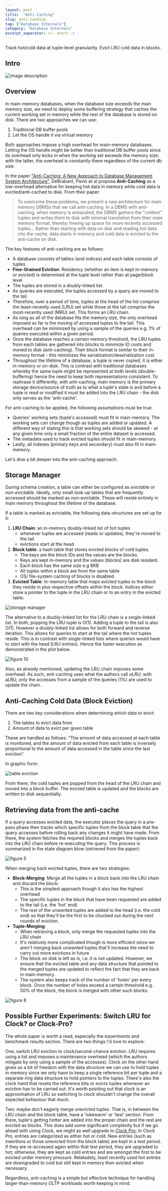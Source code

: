 ```yaml
---
layout: post
title:  "Anti-Caching"
slug: anti-caching
tag: ["Database Internals"]
category: "Database Internals"
excerpt_separator: <!--start-->
---
```


Track hot/cold data at tuple-level granularity. Evict LRU cold data in blocks.

<!--start-->

## Intro

![image description](/assets/images/larger_than_mem/anticaching/)

## Overview

In main-memory databases, when the database size exceeds the main memory size,
we need to deploy some buffering strategy that caches the current working set in
memory while the rest of the database is stored on disk. There are two
approaches we can use:

1. Traditional DB buffer pools
2. Let the OS handle it via virtual memory

Both approaches impose a high overhead for main-memory databases. Letting the OS
handle might be better than traditional DB buffer pools since its overhead only
kicks in when the working set exceeds the memory size; with the latter, the
overhead is constantly there regardless of the current db size.

In the paper
["Anti-Caching: A New Approach to Database Management System Architecture"](https://www.vldb.org/pvldb/vol6/p1942-debrabant.pdf),
DeBrabant, Pavlo et al propose **Anti-Caching** as a low-overhead alternative
for keeping hot data in memory while cold data is evicted/anti-cached to disk.
From their paper:

> To overcome these problems, we present a new architecture for main memory
> DBMSs that we call anti-caching. In a DBMS with anti-caching, when memory is
> exhausted, the DBMS gathers the "coldest" tuples and writes them to disk with
> minimal translation from their main memory format, thereby freeing up space
> for more recently accessed tuples... Rather than starting with data on disk
> and reading hot data into the cache, data starts in memory and cold data is
> evicted to the anti-cache on disk.

The key features of anti-caching are as follows:

- A database consists of tables (and indices) and each table consists of tuples
- **Fine-Grained Eviction**: Residency (whether an item is kept in-memory or
  evicted) is determined at the tuple level rather than at page/block level
- The tuples are stored in a doubly-linked list.
- As queries are executed, the tuples accessed by a query are moved to the tail.
- Therefore, over a period of time, tuples at the head of the list comprise the
  least-recently used (LRU) set while those at the tail comprise the
  most-recently used (MRU) set. This forms an LRU chain.
- As long as all of the database fits the memory size, the only overhead imposed
  so far is the moving of accessed tuples to the tail. This overhead can be
  minimized by using a sample of the queries e.g. 1% of queries executed within
  a given period.
- Once the database reaches a certain memory threshold, the LRU tuples from each
  tables are gathered into blocks to minimize IO costs and moved to disk
  (anti-caching). Their block format is similar to their in-memory format - this
  minimizes the serialization/deserialization cost.
- Throughout the lifetime of a database, a tuple is never copied, it is either
  in-memory or on-disk. This is contrast with traditional databases whereby the
  same tuple might be represented at both levels (double-buffering) hence the
  need to keep both representations consistent. To rephrase it differently, with
  anti-caching, main memory is the primary storage device/source of truth as to
  what a tuple's state is and before a tuple is read or modified it must be
  added into the LRU chain - the disk only serves as the 'anti-cache'.

For anti-caching to be applied, the following assumptions must be true:

- Queries' working sets (tuple's accessed) must fit in main-memory. The working
  sets can change though as tuples are added or updated. A different way of
  stating this is that working sets should be skewed - at any given time only a
  small fraction of the entire dataset is accessed.
- The metadata used to track evicted tuples should fit in main-memory.
- Lastly, all indexes (primary keys and secondary) must also fit in main-memory.

Let's dive a bit deeper into the anti-caching approach:

## Storage Manager

During schema creation, a table can either be configured as _evictable_ or
_non-evictable_. Ideally, only small look-up tables that are frequently accessed
should be marked as non-evictable. These will reside entirely in main memory
throughout the lifetime of the database.

If a table is marked as evictable, the following data-structures are set up for
it:

1. **LRU Chain**: an in-memory doubly-linked list of hot tuples
   - whenever tuples are accessed (reads or updates), they're moved to the tail
   - evictions start at the head
2. **Block table**: a hash table that stores evicted blocks of cold tuples.
   - The keys are the block IDs and the values are the blocks.
   - Keys are kept in-memory and the values (blocks) are disk resident.
   - Each block has the same size e.g 8KB
   - All tuples within a block are from the same table
   - OS/ file-system caching of blocks is disabled.
3. **Evicted Table**: In-memory table that maps evicted tuples to the block they
   reside in plus respective offsets within the block. Indices either store a
   pointer to the tuple in the LRU chain or to an entry in the evicted table.

![storage manager](/assets/images/larger_than_mem/anticaching/storage_manager.svg)

The alternative to a doubly-linked list for the LRU chain is a single-linked
list. In both, popping the LRU tuple is O(1). Adding a tuple to the tail is also
O(1). However a doubly-linked list allows for both forward and reverse
iteration. This allows for queries to start at the tail where the hot tuples
reside. This is in contrast with single-linked lists where queries would have to
start with the head (LRU entries). Hence the faster execution as demonstrated in
the plot below.

![figure 10](/assets/images/larger_than_mem/anticaching/figure_10_doubly_linked_list_vs.png)

Also, as already mentioned, updating the LRU chain imposes some overhead. As
such, anti-caching uses what the authors call _aLRU_; with aLRU, only the
accesses from a sample of the queries (1%) are used to update the chain.

## Anti-Caching Cold Data (Block Eviction)

There are two key considerations when determining which data to evict:

1. The tables to evict data from
2. Amount of data to evict per given table

These are handled as follows: "The amount of data accessed at each table is
monitored, and the amount of data evicted from each table is inversely
proportional to the amount of data accessed in the table since the last
eviction".

In graphic form:

![table eviction](/assets/images/larger_than_mem/anticaching/table_eviction.svg)

From there, the cold tuples are popped from the head of the LRU chain and moved
into a block buffer. The evicted table is updated and the blocks are written to
disk sequentially.

## Retrieving data from the anti-cache

If a query accesses evicted data, the executor places the query in a pre-pass
phase then tracks which specific tuples from the block table that the query
accesses before rolling back any changes it might have made. From there, the
system fetches the required blocks and merges the tuples back into the LRU chain
before re-executing the query. This process is summarized in the state diagram
blow (retrieved from the paper):

![figure 5](/assets/images/larger_than_mem/anticaching/figure_5.png)

When merging back evicted tuples, there are two strategies:

- **Block-Merging**: Merge all the tuples in a block back into the LRU chain and
  discard the block:
  - This is the simplest approach though it also has the highest overhead
  - The specific tuples in the block that have been requested are added to the
    tail (i.e. the 'hot' end)
  - The rest of the unwanted tuples are added to the head (i.e. the cold end) so
    that they'll be the first to be chucked out during the next rounds of
    eviction.
- **Tuple-Merging**:
  - When retrieving a block, only merge the requested tuples into the LRU chain
  - It's relatively more complicated though is more efficient since we aren't
    merging back unwanted tuples that'll increase the need to carry out more
    evictions in future
  - The block on disk is left as is, i.e. it is not updated. However, we ensure
    that the evicted table and any data structure that pointed to the merged
    tuples are updated to reflect the fact that they are back in main-memory.
  - The system also keeps track of the number of 'holes' per every block. Once
    the number of holes exceed a certain threshold e.g. 50% of the block, the
    block is merged with other such blocks.

![figure 8](/assets/images/larger_than_mem/anticaching/figure_8_merge_strategies.png)

## Possible Further Experiments: Switch LRU for Clock? or Clock-Pro?

The whole paper is worth a read, especially the experiments and benchmark
results section. There are two things I'd love to explore:

One, switch LRU eviction to clock/second-chance eviction. LRU requires using a
list and imposes a maintenance overhead (which the authors mitigate by only
using a sample of the accesses). Clock on the other hand gives us a bit of
freedom with the data structure we can use to hold tuples in memory since we
only have to keep a single reference bit per tuple and a separate ring data
structure to hold pointers to the tuples. There's also the clock hand that
resets the reference bits or evicts tuples whenever an eviction has to be
carried out. It's worth pointing out that clock is an approximation of LRU so
switching to clock shouldn't change the overall expected behaviour that much.

Two: maybe don't eagerly merge unevicted tuples. That is, in between the LRU
chain and the block table, have a 'lukewarm' or 'test' section. From there,
tuple's getting hotter are added into the proper chain and the rest are evicted
as blocks. This does add some significant complexity but if we go ahead with
using Clock, we might as well upgrade to
[Clock Pro](https://www.usenix.org/legacy/publications/library/proceedings/usenix05/tech/general/full_papers/jiang/jiang_html/html.html);
In Clock Pro, entries are categorized as either hot or cold. New entries (such
as insertions or those unevicted from the block table) are kept in a test
period. If they are re-accessed again within that test period, they are upgraded
to hot; otherwise, they are kept as cold entries and are amongst the first to be
evicted under memory pressure. Relatadely, least recently used hot entries are
downgraded to cold but still kept in memory then evicted when necessary.

Regardless, anti-caching is a simple but effective technique for handling
larger-than-memory OLTP workloads worth keeping in mind.
